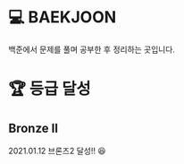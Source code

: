 # :computer: BAEKJOON
백준에서 문제를 풀며 공부한 후 정리하는 곳입니다.



# :trophy: 등급 달성 
## Bronze II
2021.01.12 브론즈2 달성!! :satisfied:
